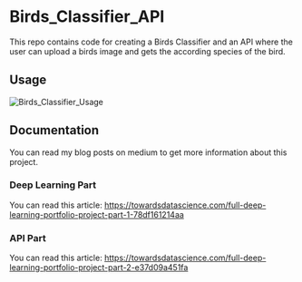 # Birds_Classifier_API
This repo contains code for creating a Birds Classifier and an API where the user can upload a birds image and gets the according species of the bird.

## Usage

![Birds_Classifier_Usage](https://user-images.githubusercontent.com/39991000/138812687-011095b0-d4b6-4b94-8df4-f72d70606a2f.gif)

## Documentation
You can read my blog posts on medium to get more information about this project. 

### Deep Learning Part
You can read this article: https://towardsdatascience.com/full-deep-learning-portfolio-project-part-1-78df161214aa

### API Part
You can read this article: https://towardsdatascience.com/full-deep-learning-portfolio-project-part-2-e37d09a451fa

